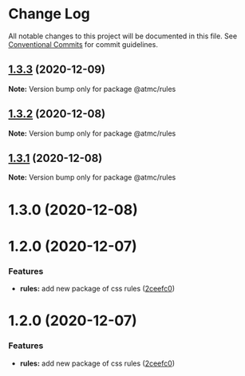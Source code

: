 # Change Log

All notable changes to this project will be documented in this file.
See [Conventional Commits](https://conventionalcommits.org) for commit guidelines.

## [1.3.3](https://github.com/atmc/atmc/compare/@atmc/rules@1.3.2...@atmc/rules@1.3.3) (2020-12-09)

**Note:** Version bump only for package @atmc/rules





## [1.3.2](https://github.com/atmc/atmc/compare/@atmc/rules@1.3.1...@atmc/rules@1.3.2) (2020-12-08)

**Note:** Version bump only for package @atmc/rules





## [1.3.1](https://github.com/atmc/atmc/compare/@atmc/rules@1.3.0...@atmc/rules@1.3.1) (2020-12-08)

**Note:** Version bump only for package @atmc/rules





# 1.3.0 (2020-12-08)



# 1.2.0 (2020-12-07)


### Features

* **rules:** add new package of css rules ([2ceefc0](https://github.com/atmc/atmc/commit/2ceefc0424359843effad83f32175707c76303a4))





# 1.2.0 (2020-12-07)


### Features

* **rules:** add new package of css rules ([2ceefc0](https://github.com/atmc/atmc/commit/2ceefc0424359843effad83f32175707c76303a4))
